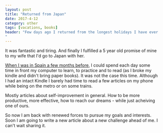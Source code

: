 ```yaml
---
layout: post
title: "Returned from Japan"
date: 2017-4-12
category: other
tags: [vacations, books]
header: "Few days ago I returned from the longest holidays I have ever had. With my wife and my one year old daughter we went to Japan for two and a half weeks and we stopped for a few days in Dubai to see around and go to the desert!
"
---
```

It was fantastic and tiring. And finally I fulfilled a 5 year old promise of mine to my wife that I'd go to Japan with her.

[When I was in Spain a few months before](/blog/2017/02/13/after-vacations), I could spend each day some time in front my computer to learn, to practice and to read (as I broke my kindle and didn't bring paper books). It was not the case this time. Although I had an intact Kindle I barely had time to read a few articles on my phone while being on the metro or on some trains.

Mostly articles about self-improvement in general. How to be more productive, more effective, how to reach our dreams - while just acheiving one of ours.

So now I am back with renewed forces to pursue my goals and interests. Soon I am going to write a new article about a new challenge ahead of me. I can't wait sharing it.